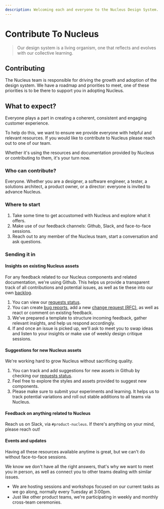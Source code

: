 ```yaml
---
description: Welcoming each and everyone to the Nucleus Design System.
---
```


# Contribute To Nucleus

> Our design system is a living organism, one that reflects and evolves with our collective learning.

## Contributing

The Nucleus team is responsible for driving the growth and adoption of the design system. We have a roadmap and priorities to meet, one of these priorities is to be there to support you in adopting Nucleus.

## What to expect?

Everyone plays a part in creating a coherent, consistent and engaging customer experience.

To help do this, we want to ensure we provide everyone with helpful and relevant resources. If you would like to contribute to Nucleus please reach out to one of our team.

Whether it's using the resources and documentation provided by Nucleus or contributing to them, it's your turn now.

### Who can contribute?

Everyone. Whether you are a designer, a software engineer, a tester, a solutions architect, a product owner, or a director: everyone is invited to advance Nucleus.

### Where to start

1. Take some time to get accustomed with Nucleus and explore what it offers.
2. Make use of our feedback channels: Github, Slack, and face-to-face sessions.
3. Reach out to any member of the Nucleus team, start a conversation and ask questions.

### Sending it in

#### Insights on existing Nucleus assets

For any feedback related to our Nucleus components and related documentation, we're using Github. This helps us provide a transparent track of all contributions and potential issues, as well as tie these into our own [backlog](https://github.com/ConnectedHomes/nucleus/milestone/18).

1. You can view our [requests status](https://github.com/ConnectedHomes/nucleus/projects/6).
2. You can create [bug reports](https://github.com/ConnectedHomes/nucleus/issues/new?assignees=&labels=Bug&template=a--bug-report.md&title=%5Bns-COMPONENT%5D), add a new [change request (RFC)](https://github.com/ConnectedHomes/nucleus/issues/new?assignees=&labels=RFC,+draft&template=b--request-a-change.md&title=[RFC]+Title+of+the+request), as well as react or comment on existing feedback.
3. We've prepared a template to structure incoming feedback, gather relevant insights, and help us respond accordingly.
4. If and once an issue is picked up, we'll ask to meet you to swap ideas and listen to your insights or make use of weekly design critique sessions.

#### Suggestions for new Nucleus assets

We're working hard to grow Nucleus without sacrificing quality.

1. You can track and add suggestions for new assets in Github by checking our [requests status](https://github.com/ConnectedHomes/nucleus/projects/6).
2. Feel free to explore the styles and assets provided to suggest new components.
3. Please make sure to submit your experiments and learning. It helps us to track potential variations and roll out stable additions to all teams via Nucleus.

#### Feedback on anything related to Nucleus

Reach us on Slack, via `#product-nucleus`. If there's anything on your mind, please reach out!

#### Events and updates

Having all these resources available anytime is great, but we can't do without face-to-face sessions.

We know we don't have all the right answers, that's why we want to meet you in person, as well as connect you to other teams dealing with similar issues.

* We are hosting sessions and workshops focused on our current tasks as we go along, normally every Tuesday at 3:00pm.
* Just like other product teams, we're participating in weekly and monthly cross-team ceremonies.

